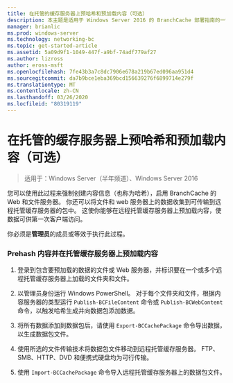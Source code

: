 ```yaml
---
title: 在托管的缓存服务器上预哈希和预加载内容（可选）
description: 本主题是适用于 Windows Server 2016 的 BranchCache 部署指南的一部分，它演示了如何在分布式缓存模式和托管缓存模式下部署 BranchCache，以优化分支机构中的 WAN 带宽使用。
manager: brianlic
ms.prod: windows-server
ms.technology: networking-bc
ms.topic: get-started-article
ms.assetid: 5a09d9f1-1049-447f-a9bf-74adf779af27
ms.author: lizross
author: eross-msft
ms.openlocfilehash: 7fe43b3a7c8dc7906e678a219b67ed096aa951d4
ms.sourcegitcommit: da7b9bce1eba369bcd156639276f6899714e279f
ms.translationtype: MT
ms.contentlocale: zh-CN
ms.lasthandoff: 03/26/2020
ms.locfileid: "80319119"
---
```

# <a name="prehashing-and-preloading-content-on-hosted-cache-servers-optional"></a>在托管的缓存服务器上预哈希和预加载内容（可选）

>适用于：Windows Server（半年频道）、Windows Server 2016

您可以使用此过程来强制创建内容信息（也称为哈希），启用 BranchCache 的 Web 和文件服务器。 你还可以将文件和 web 服务器上的数据收集到可传输到远程托管缓存服务器的包中。  这使你能够在远程托管缓存服务器上预加载内容，使数据可供第一次客户端访问。  
  
你必须是**管理员**的成员或等效于执行此过程。  
  
### <a name="to-prehash-content-and-preload-the-content-on-hosted-cache-servers"></a>Prehash 内容并在托管缓存服务器上预加载内容  
  
1.  登录到包含要预加载的数据的文件或 Web 服务器，并标识要在一个或多个远程托管缓存服务器上加载的文件夹和文件。  
  
2.  以管理员身份运行 Windows PowerShell。 对于每个文件夹和文件，根据内容服务器的类型运行 `Publish-BCFileContent` 命令或 `Publish-BCWebContent` 命令，以触发哈希生成并向数据包添加数据。  
  
3.  将所有数据添加到数据包后，请使用 `Export-BCCachePackage` 命令导出数据，以生成数据包文件。  
  
4.  使用所选的文件传输技术将数据包文件移动到远程托管缓存服务器。  FTP、SMB、HTTP、DVD 和便携式硬盘均为可行传输。  
  
5.  使用 `Import-BCCachePackage` 命令导入远程托管缓存服务器上的数据包文件。  
  

